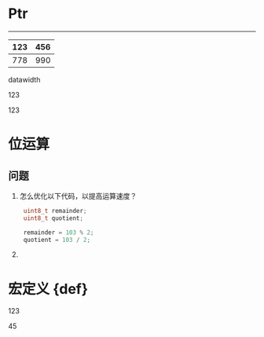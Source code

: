 # Ptr

---

| 123 | 456 |
| --- | --- |
| 778 | 990 |

datawidth

123

123

# 位运算

问题
----

1. 怎么优化以下代码，以提高运算速度？
   ```c
    uint8_t remainder;
    uint8_t quotient;

    remainder = 103 % 2;
    quotient = 103 / 2;
   ```
2. 

# 宏定义 {def}

123

45

